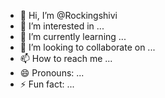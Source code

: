 - 👋 Hi, I’m @Rockingshivi
- 👀 I’m interested in ...
- 🌱 I’m currently learning ...
- 💞️ I’m looking to collaborate on ...
- 📫 How to reach me ...
- 😄 Pronouns: ...
- ⚡ Fun fact: ...

<!---
Rockingshivi/Rockingshivi is a ✨ special ✨ repository because its `README.md` (this file) appears on your GitHub profile.
You can click the Preview link to take a look at your changes.
--->
